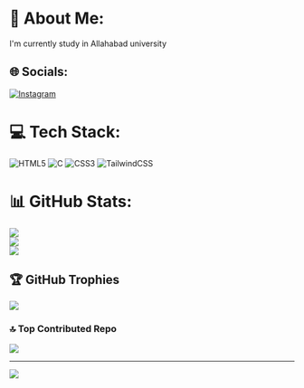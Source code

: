 # 💫 About Me:
I'm currently study in Allahabad university


## 🌐 Socials:
[![Instagram](https://img.shields.io/badge/Instagram-%23E4405F.svg?logo=Instagram&logoColor=white)](https://instagram.com/raj._.singhaniya) 

# 💻 Tech Stack:
![HTML5](https://img.shields.io/badge/html5-%23E34F26.svg?style=for-the-badge&logo=html5&logoColor=white) ![C](https://img.shields.io/badge/c-%2300599C.svg?style=for-the-badge&logo=c&logoColor=white) ![CSS3](https://img.shields.io/badge/css3-%231572B6.svg?style=for-the-badge&logo=css3&logoColor=white) ![TailwindCSS](https://img.shields.io/badge/tailwindcss-%2338B2AC.svg?style=for-the-badge&logo=tailwind-css&logoColor=white)
# 📊 GitHub Stats:
![](https://github-readme-stats.vercel.app/api?username=raj-0508&theme=dark&hide_border=false&include_all_commits=true&count_private=true)<br/>
![](https://github-readme-streak-stats.herokuapp.com/?user=raj-0508&theme=dark&hide_border=false)<br/>
![](https://github-readme-stats.vercel.app/api/top-langs/?username=raj-0508&theme=dark&hide_border=false&include_all_commits=true&count_private=true&layout=compact)

## 🏆 GitHub Trophies
![](https://github-profile-trophy.vercel.app/?username=raj-0508&theme=radical&no-frame=false&no-bg=true&margin-w=4)

### 🔝 Top Contributed Repo
![](https://github-contributor-stats.vercel.app/api?username=raj-0508&limit=5&theme=dark&combine_all_yearly_contributions=true)

---
[![](https://visitcount.itsvg.in/api?id=Raj-Singhaniya-0508&icon=0&color=0)](https://visitcount.itsvg.in)

<!-- Proudly created with GPRM ( https://gprm.itsvg.in ) -->
